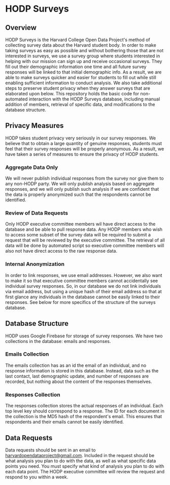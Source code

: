 # HODP Surveys

## Overview
HODP Surveys is the Harvard College Open Data Project's method of collecting survey data about the Harvard student body. In order to make taking surveys as easy as possible and without bothering those that are not interested in surveys, we use a survey group where students interested in helping with our mission can sign up and receive occasional surveys. They fill out their demographic information one time and all future survey responses will be linked to that initial demographic info. As a result, we are able to make surveys quicker and easier for students to fill out while still enabling sufficient information to conduct analysis. We also take additional steps to preserve student privacy when they answer surveys that are elaborated upon below. This repository holds the basic code for non-automated interaction with the HODP Surveys database, including manual addition of members, retrieval of specific data, and modifications to the database structure.

## Privacy Measures
HODP takes student privacy very seriously in our survey responses. We believe that to obtain a large quantity of genuine responses, students must feel that their survey responses will be properly anonymous. As a result, we have taken a series of measures to ensure the privacy of HODP students.

### Aggregate Data Only
We will never publish individual responses from the survey nor give them to any non-HODP party. We will only publish analysis based on aggregate responses, and we will only publish such analysis if we are confident that the data is properly anonymized such that the respondents cannot be identified.

### Review of Data Requests
Only HODP executive committee members wil have direct access to the database and be able to pull response data. Any HODP members who wish to access some subset of the survey data will be required to submit a request that will be reviewed by the executive committee. The retrieval of all data will be done by automated script so executive committee members will also not have direct access to the raw response data.

### Internal Anonymization
In order to link responses, we use email addresses. However, we also want to make it so that executive committee members cannot accidentally see individual survey responses. So, in our database we do not link individuals via email address, but using a unique hash of their email address so that at first glance any individuals in the database cannot be easily linked to their responses. See below for more specifics of the structure of the surveys database. 

## Database Structure
HODP uses Google Firebase for storage of survey responses. We have two collections in the database: emails and responses.

### Emails Collection
The emails collection has as an id the email of an individual, and no response information is stored in this database. Instead, data such as the last contact, last demographic update, and number of responses are recorded, but nothing about the content of the responses themselves.

### Responses Collection
The responses collection stores the actual responses of an individual. Each top level key should correspond to a response. The ID for each document in the collection is the MD5 hash of the respondent's email. This ensures that respondents and their emails cannot be easily identified. 

## Data Requests
Data requests should be sent in an email to harvardopendataproject@gmail.com. Included in the request should be what analysis you plan to do with the data, as well as what specific data points you need. You must specify what kind of analysis you plan to do with each data point. The HODP executive committee will review the request and respond to you within a week.
